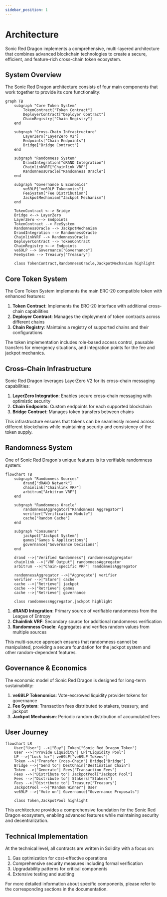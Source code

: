 ```yaml
---
sidebar_position: 1
---
```


# Architecture

Sonic Red Dragon implements a comprehensive, multi-layered architecture that combines advanced blockchain technologies to create a secure, efficient, and feature-rich cross-chain token ecosystem.

## System Overview

The Sonic Red Dragon architecture consists of four main components that work together to provide its core functionality:

```mermaid
graph TB
    subgraph "Core Token System"
        TokenContract["Token Contract"]
        DeployerContract["Deployer Contract"]
        ChainRegistry["Chain Registry"]
    end
    
    subgraph "Cross-Chain Infrastructure"
        LayerZero["LayerZero V2"]
        Endpoints["Chain Endpoints"]
        Bridge["Bridge Contract"]
    end
    
    subgraph "Randomness System"
        DrandIntegration["dRAND Integration"]
        ChainlinkVRF["Chainlink VRF"]
        RandomnessOracle["Randomness Oracle"]
    end
    
    subgraph "Governance & Economics"
        ve69LP["ve69LP Tokenomics"]
        FeeSystem["Fee Distribution"]
        JackpotMechanism["Jackpot Mechanism"]
    end
    
    TokenContract <--> Bridge
    Bridge <--> LayerZero
    LayerZero <--> Endpoints
    TokenContract --> FeeSystem
    RandomnessOracle --> JackpotMechanism
    DrandIntegration --> RandomnessOracle
    ChainlinkVRF --> RandomnessOracle
    DeployerContract --> TokenContract
    ChainRegistry <--> Endpoints
    ve69LP --> Governance["Governance"]
    FeeSystem --> Treasury["Treasury"]
    
    class TokenContract,RandomnessOracle,JackpotMechanism highlight
```

## Core Token System

The Core Token System implements the main ERC-20 compatible token with enhanced features:

1. **Token Contract**: Implements the ERC-20 interface with additional cross-chain capabilities
2. **Deployer Contract**: Manages the deployment of token contracts across different chains
3. **Chain Registry**: Maintains a registry of supported chains and their configurations

The token implementation includes role-based access control, pausable transfers for emergency situations, and integration points for the fee and jackpot mechanics.

## Cross-Chain Infrastructure

Sonic Red Dragon leverages LayerZero V2 for its cross-chain messaging capabilities:

1. **LayerZero Integration**: Enables secure cross-chain messaging with optimistic security
2. **Chain Endpoints**: Custom endpoints for each supported blockchain
3. **Bridge Contract**: Manages token transfers between chains

This infrastructure ensures that tokens can be seamlessly moved across different blockchains while maintaining security and consistency of the token supply.

## Randomness System

One of Sonic Red Dragon's unique features is its verifiable randomness system:

```mermaid
flowchart TB
    subgraph "Randomness Sources"
        drand["dRAND Network"]
        chainlink["Chainlink VRF"]
        arbitrum["Arbitrum VRF"]
    end
    
    subgraph "Randomness Oracle"
        randomnessAggregator["Randomness Aggregator"]
        verifier["Verification Module"]
        cache["Random Cache"]
    end
    
    subgraph "Consumers"
        jackpot["Jackpot System"]
        games["Games & Applications"]
        governance["Governance Decisions"]
    end
    
    drand -->|"Verified Randomness"| randomnessAggregator
    chainlink -->|"VRF Output"| randomnessAggregator
    arbitrum -->|"Chain-specific VRF"| randomnessAggregator
    
    randomnessAggregator -->|"Aggregate"| verifier
    verifier -->|"Store"| cache
    cache -->|"Retrieve"| jackpot
    cache -->|"Retrieve"| games
    cache -->|"Retrieve"| governance
    
    class randomnessAggregator,jackpot highlight
```

1. **dRAND Integration**: Primary source of verifiable randomness from the League of Entropy
2. **Chainlink VRF**: Secondary source for additional randomness verification
3. **Randomness Oracle**: Aggregates and verifies random values from multiple sources

This multi-source approach ensures that randomness cannot be manipulated, providing a secure foundation for the jackpot system and other random-dependent features.

## Governance & Economics

The economic model of Sonic Red Dragon is designed for long-term sustainability:

1. **ve69LP Tokenomics**: Vote-escrowed liquidity provider tokens for governance
2. **Fee System**: Transaction fees distributed to stakers, treasury, and jackpot
3. **Jackpot Mechanism**: Periodic random distribution of accumulated fees

## User Journey

```mermaid
flowchart LR
    User["User"] -->|"Buy"| Token["Sonic Red Dragon Token"]
    User -->|"Provide Liquidity"| LP["Liquidity Pool"]
    LP -->|"Lock for"| ve69LP["ve69LP Tokens"]
    Token -->|"Transfer Cross-Chain"| Bridge["Bridge"]
    Bridge -->|"Send to"| DestChain["Destination Chain"]
    Token -->|"Generate"| Fees["Transaction Fees"]
    Fees -->|"Distribute to"| JackpotPool["Jackpot Pool"]
    Fees -->|"Distribute to"| Stakers["Stakers"]
    Fees -->|"Distribute to"| Treasury["Treasury"]
    JackpotPool -->|"Random Winner"| User
    ve69LP -->|"Vote on"| Governance["Governance Proposals"]
    
    class Token,JackpotPool highlight
```

This architecture provides a comprehensive foundation for the Sonic Red Dragon ecosystem, enabling advanced features while maintaining security and decentralization.

## Technical Implementation

At the technical level, all contracts are written in Solidity with a focus on:

1. Gas optimization for cost-effective operations
2. Comprehensive security measures including formal verification
3. Upgradability patterns for critical components
4. Extensive testing and auditing

For more detailed information about specific components, please refer to the corresponding sections in the documentation.

